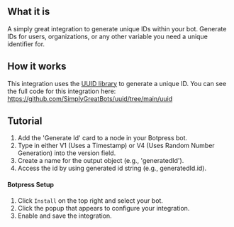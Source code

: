 ## What it is
A simply great integration to generate unique IDs within your bot. Generate IDs for users, organizations, or any other variable you need a unique identifier for.

## How it works
This integration uses the [UUID library](https://www.npmjs.com/package/uuid) to generate a unique ID. You can see the full code for this integration here: https://github.com/SimplyGreatBots/uuid/tree/main/uuid

## Tutorial
1. Add the 'Generate Id' card to a node in your Botpress bot.
2. Type in either V1 (Uses a Timestamp) or V4 (Uses Random Number Generation) into the version field.
3. Create a name for the output object (e.g., 'generatedId').
4. Access the id by using generated id string (e.g., generatedId.id).

#### Botpress Setup
1. Click `Install` on the top right and select your bot.
2. Click the popup that appears to configure your integration.
3. Enable and save the integration.
